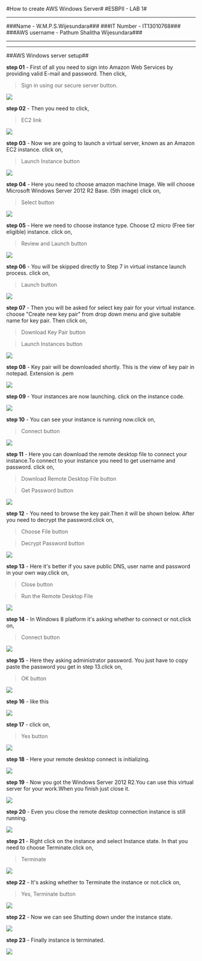 #How to create AWS Windows Server#
#ESBPII - LAB 1#

----------

###Name - W.M.P.S.Wijesundara###
###IT Number - IT13010768###
###AWS username - Pathum Shalitha Wijesundara###

----------

----------

##AWS Windows server setup##



**step 01** - First of all you need to sign into Amazon Web Services by providing valid E-mail and password. Then click, 
> Sign in using our secure server button.

![](http://i.imgur.com/HokIND5.png)




**step 02** - Then you need to click,
> EC2 link

![](http://i.imgur.com/VMDj4oS.png)




**step 03** - Now we are going to launch a virtual server, known as an Amazon EC2 instance. click on,
> Launch Instance button

![](http://i.imgur.com/Yi6XTIS.png)



**step 04** - Here you need to choose amazon machine Image. We will choose Microsoft Windows Server 2012 R2 Base. (5th image) click on,
> Select button

![](http://i.imgur.com/HLODN1w.png)



**step 05** - Here we need to choose instance type. Choose t2 micro (Free tier eligible) instance. click on,
> Review and Launch button

![](http://i.imgur.com/Njz4Ulw.png)




**step 06** - You will be skipped directly to Step 7 in virtual instance launch process. click on,
> Launch button

![](http://i.imgur.com/X92UUId.png)



**step 07** - Then you will be asked for select key pair for your virtual instance. choose "Create new key pair" from drop down menu and give suitable name for key pair. Then click on,
> Download Key Pair button

> Launch Instances button

![](http://i.imgur.com/mMRpKFy.png)



**step 08** - Key pair will be downloaded shortly. This is the view of key pair in notepad. Extension is .pem

![](http://i.imgur.com/6G4O5hT.png)



**step 09** - Your instances are now launching. click on the instance code.


![](http://i.imgur.com/Fmf5rtY.png)




**step 10** - You can see your instance is running now.click on,
> Connect button

![](http://i.imgur.com/43X70Wz.png)




**step 11** - Here you can download the remote desktop file to connect your instance.To connect to your instance you need to get username and password.  click on,
> Download Remote Desktop File button

> Get Password button

![](http://i.imgur.com/gAGKfCW.png)




**step 12** - You need to browse the key pair.Then it will be shown below. After you need to decrypt the password.click on,
> Choose File button

> Decrypt Password button

![](http://i.imgur.com/xiGTklx.png)




**step 13** - Here it's better if you save public DNS, user name and password in your own way.click on,
> Close button

> Run the Remote Desktop File


![](http://i.imgur.com/bFqoERm.png)



**step 14** - In Windows 8 platform it's asking whether to connect or not.click on,
> Connect button

![](http://i.imgur.com/JVJYwvw.png)



**step 15** - Here they asking administrator password. You just have to copy paste the password you get in step 13.click on,
> OK button

![](http://i.imgur.com/26BDruS.png)




**step 16** - like this

![](http://i.imgur.com/idk2yB7.png)




**step 17** - click on,
> Yes button

![](http://i.imgur.com/CMwMLe0.png)


**step 18** - Here your remote desktop connect is initializing.

![](http://i.imgur.com/Rw2W7hk.png)




**step 19** - Now you got the Windows Server 2012 R2.You can use this virtual server for your work.When you finish just close it.

![](http://i.imgur.com/JwzgtSE.png)




**step 20** - Even you close the remote desktop connection instance is still running.

![](http://i.imgur.com/S8XLocJ.png)




**step 21** - Right click on the instance and select Instance state. In that you need to choose Terminate.click on,
> Terminate

![](http://i.imgur.com/ZU3qWNV.png)




**step 22** - It's asking whether to Terminate the instance or not.click on,
> Yes, Terminate button

![](http://i.imgur.com/sRI80Mh.png)



**step 22** - Now we can see Shutting down under the instance state.

![](http://i.imgur.com/3drU9oW.png)


**step 23** - Finally instance is terminated.

![](http://i.imgur.com/cRlq6S1.png)



